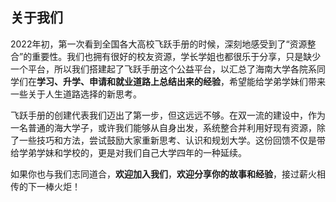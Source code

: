 ## 关于我们

2022年初，第一次看到全国各大高校飞跃手册的时候，深刻地感受到了“资源整合”的重要性。我们也拥有很好的校友资源，学长学姐也都很乐于分享，只是缺少一个平台，所以我们搭建起了飞跃手册这个公益平台，以汇总了海南大学各院系同学们在**学习、升学、申请和就业道路上总结出来的经验**，希望能给学弟学妹们带来一些关于人生道路选择的新思考。

飞跃手册的创建代表我们迈出了第一步，但这远远不够。在双一流的建设中，作为一名普通的海大学子，或许我们能够从自身出发，系统整合并利用好现有资源，除了一些技巧和方法，尝试鼓励大家重新思考、认识和规划大学。这份回馈不仅是带给学弟学妹和学校的，更是对我们自己大学四年的一种延续。

如果你也与我们志同道合，**欢迎加入我们**，**欢迎分享你的故事和经验**，接过薪火相传的下一棒火炬！